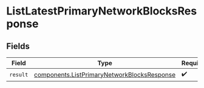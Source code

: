 # ListLatestPrimaryNetworkBlocksResponse


## Fields

| Field                                                                                                      | Type                                                                                                       | Required                                                                                                   | Description                                                                                                |
| ---------------------------------------------------------------------------------------------------------- | ---------------------------------------------------------------------------------------------------------- | ---------------------------------------------------------------------------------------------------------- | ---------------------------------------------------------------------------------------------------------- |
| `result`                                                                                                   | [components.ListPrimaryNetworkBlocksResponse](../../models/components/listprimarynetworkblocksresponse.md) | :heavy_check_mark:                                                                                         | N/A                                                                                                        |